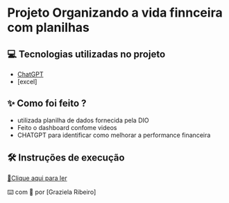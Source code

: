 # Projeto Organizando a vida finnceira com planilhas

## 💻 Tecnologias utilizadas no projeto

- [ChatGPT](https://chat.openai.com/) 
- [excel]

## ✨ Como foi feito ?

- utilizada planilha de dados fornecida pela DIO
- Feito o dashboard confome videos
- CHATGPT para identificar como melhorar a performance financeira

## 🛠️ Instruções de execução

<a href="https://github.com/grazi1007/Organizando-a-vida-financeira-utilizando-planilhas/blob/7bfa9ed845e4d6856b3c685bde9452468696a317/assets/Estrat%C3%A9gia%20para%20Guardar%20Dinheiro%20para%20um%20Carro%20Novo%20com%20basena%20an%C3%A1lise%20da%20planilha%20pelo%20chatgpt.pdf"> 📕Clique aqui para ler</a>

⌨️ com 💜 por [Graziela Ribeiro]
